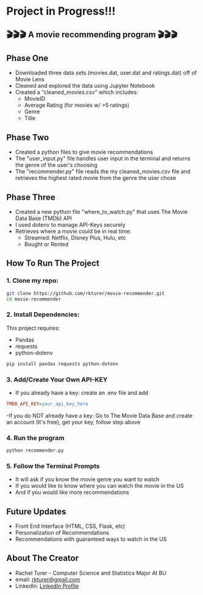 # **Project in Progress!!!**

## 🎬🎬🎬 A movie recommending program 🎬🎬🎬

## **Phase One**

- Downloaded three data sets (movies.dat, user.dat and ratings.dat) off of Movie Lens 
- Cleaned and explored the data using Jupyter Notebook 
- Created a "cleaned_movies.csv" which includes:
  - MovieID
  - Average Rating (for movies w/ >5 ratings)
  - Genre
  - Title

## **Phase Two**

- Created a python files to give movie recommendations
- The "user_input.py" file handles user input in the terminal and returns the genre of the user's choosing
- The "recommender.py" file reads the my cleaned_movies.csv file and retrieves the highest rated movie from the genre the user chose

## **Phase Three**

- Created a new python file "where_to_watch.py" that uses The Movie Data Base (TMDb) API 
- I used dotenv to manage API-Keys securely 
- Retrieves where a movie could be in real time:
  - Streamed: Netflix, Disney Plus, Hulu, etc 
  - Bought or Rented

## **How To Run The Project**
### 1. Clone my repo:
```bash
git clone https://github.com/rkturer/movie-recommender.git
cd movie-recommender
```

### 2. Install Dependencies:
This project requires:
* Pandas
* requests
* python-dotenv

```bash
pip install pandas requests python-dotenv
```

### 3. Add/Create Your Own API-KEY
- If you already have a key: create an .env file and add
```ini
TMDB_API_KEY=your_api_key_here
```
-If you do NOT already have a key: Go to The Movie Data Base and create an account (It's free), get your key, follow step above

### 4. Run the program
```bash
python recommender.py
```

### 5. Follow the Terminal Prompts
- It will ask if you know the movie genre you want to watch
- If you would like to know where you can watch the movie in the US
- And if you would like more recommendations

## Future Updates
- Front End Interface (HTML, CSS, Flask, etc)
- Personalization of Recommendations
- Recommendations with guaranteed ways to watch in the US

## About The Creator
- Rachel Turer - Computer Science and Statistics Major At BU
- email: <a href="mailto:rkturer@gmail.com" target="_blank">rkturer@gmail.com</a>
- LinkedIn: <a href="https://www.linkedin.com/in/rachel-turer-857b67385" target="_blank">LinkedIn Profile</a>




